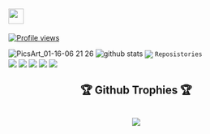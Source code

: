# <img align="center" src="https://raw.githubusercontent.com/MartinHeinz/MartinHeinz/master/wave.gif" width="30px"> 
 [![Profile views](https://gpvc.arturio.dev/abdullahalemon2)](https://github.com/abdullahalemon2)


![PicsArt_01-16-06 21 26](https://user-images.githubusercontent.com/77507222/104790967-19eaf580-57c3-11eb-8df6-a1f29a8f5ecd.png)
![github stats](https://github-readme-stats.vercel.app/api?username=abdullahalemon2&show_icons=true&include_all_commits=true&theme=chartreuse-dark&cache_seconds=3200)
<img align="center" src="https://github-readme-stats.anuraghazra1.vercel.app/api/top-langs/?username=abdullahalemon2&layout=compact&theme=highcontrast" />
`Reposistories`
<br>
<img align="center" src="https://github-readme-stats.anuraghazra1.vercel.app/api/pin/?username=abdullahalemon2&repo=termux-key&theme=chartreuse-dark" />
<img align="center" src="https://github-readme-stats.anuraghazra1.vercel.app/api/pin/?username=abdullahalemon2&repo=masklink&theme=chartreuse-dark" />
<img align="center" src="https://github-readme-stats.anuraghazra1.vercel.app/api/pin/?username=abdullahalemon2&repo=bdall&theme=chartreuse-dark" />
<img align="center" src="https://github-readme-stats.anuraghazra1.vercel.app/api/pin/?username=abdullahalemon2&repo=calculator&theme=chartreuse-dark" />
<img align="center" src="https://github-readme-stats.anuraghazra1.vercel.app/api/pin/?username=abdullahalemon2&repo=Termux-Root&theme=chartreuse-dark" />


<div align="center">  
     <h2>🏆 Github Trophies 🏆</h2> <br>
    <img src="https://github-profile-trophy.vercel.app/?username=abdullahalemon2&theme=onedark"/>   
</div>
